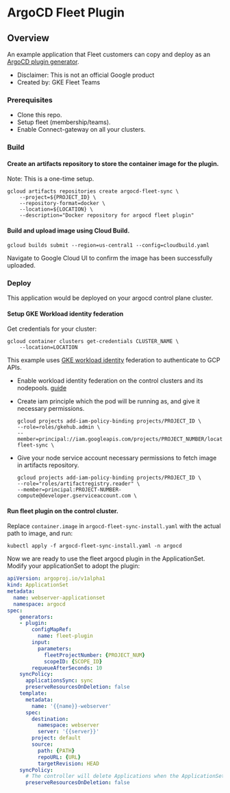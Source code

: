 # ArgoCD Fleet Plugin

## Overview
An example application that Fleet customers can copy and deploy as an [ArgoCD plugin generator](https://argo-cd.readthedocs.io/en/stable/operator-manual/applicationset/Generators-Plugin/#plugin-generator).

*   Disclaimer: This is not an official Google product
*   Created by: GKE Fleet Teams

### Prerequisites
- Clone this repo.
- Setup fleet (membership/teams).
- Enable Connect-gateway on all your clusters.

### Build
#### Create an artifacts repository to store the container image for the plugin.

Note: This is a one-time setup.

```shell
gcloud artifacts repositories create argocd-fleet-sync \
    --project=${PROJECT_ID} \
    --repository-format=docker \
    --location=${LOCATION} \
    --description="Docker repository for argocd fleet plugin"
```

#### Build and upload image using Cloud Build.

```shell
gcloud builds submit --region=us-central1 --config=cloudbuild.yaml
```

Navigate to Google Cloud UI to confirm the image has been successfully uploaded.

### Deploy

This application would be deployed on your argocd control plane cluster.

#### Setup GKE Workload identity federation

Get credentials for your cluster:

```shell
gcloud container clusters get-credentials CLUSTER_NAME \
    --location=LOCATION
```
This example uses [GKE workload identity](https://cloud.google.com/kubernetes-engine/docs/how-to/workload-identity) federation to authenticate to GCP APIs. 
* Enable workload identity federation on the control clusters and its nodepools. [guide](https://cloud.google.com/kubernetes-engine/docs/how-to/workload-identity#enable-existing-cluster)

* Create iam principle which the pod will be running as, and give it necessary permissions.

    ```shell
    gcloud projects add-iam-policy-binding projects/PROJECT_ID \
    --role=roles/gkehub.admin \
    --member=principal://iam.googleapis.com/projects/PROJECT_NUMBER/locations/global/workloadIdentityPools/PROJECT_ID.svc.id.goog/subject/ns/argocd/sa/argocd-fleet-sync \
    ```

* Give your node service account necessary permissions to fetch image in artifacts repository. 

    ```shell
    gcloud projects add-iam-policy-binding projects/PROJECT_ID \
    --role="roles/artifactregistry.reader" \
    --member=principal:PROJECT-NUMBER-compute@developer.gserviceaccount.com \
    ```

#### Run fleet plugin on the control cluster.

Replace `container.image` in `argocd-fleet-sync-install.yaml` with the actual
path to image, and run:

```shell
kubectl apply -f argocd-fleet-sync-install.yaml -n argocd
```

Now we are ready to use the fleet argocd plugin in the ApplicationSet. Modify your applicationSet to adopt the plugin:

```yaml
apiVersion: argoproj.io/v1alpha1
kind: ApplicationSet
metadata:
  name: webserver-applicationset
  namespace: argocd
spec:
    generators:
    - plugin:
        configMapRef:
          name: fleet-plugin
        input:
          parameters:
            fleetProjectNumber: {PROJECT_NUM}
            scopeID: {SCOPE_ID}
        requeueAfterSeconds: 10
    syncPolicy:
      applicationsSync: sync
      preserveResourcesOnDeletion: false
    template:
      metadata:
        name: '{{name}}-webserver'
      spec:
        destination:
          namespace: webserver
          server: '{{server}}'
        project: default
        source:
          path: {PATH}
          repoURL: {URL}
          targetRevision: HEAD
    syncPolicy:
      # The controller will delete Applications when the ApplicationSet is deleted.
      preserveResourcesOnDeletion: false
```
